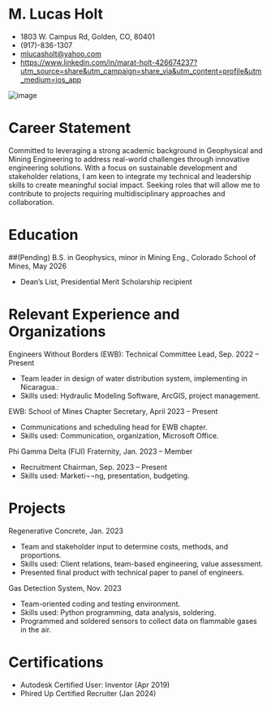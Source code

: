 # M. Lucas Holt
- 1803 W. Campus Rd, Golden, CO, 80401
- (917)-836-1307
- mlucasholt@yahoo.com
- https://www.linkedin.com/in/marat-holt-426674237?utm_source=share&utm_campaign=share_via&utm_content=profile&utm_medium=ios_app
  
![image](https://github.com/DimensionalSummation/resume/assets/156268729/fb8da7fa-8a11-4fe6-abab-6525ddddb36d)

# Career Statement
Committed to leveraging a strong academic background in Geophysical and Mining Engineering to address real-world challenges through innovative engineering solutions. With a focus on sustainable development and stakeholder relations, I am keen to integrate my technical and leadership skills to create meaningful social impact. Seeking roles that will allow me to contribute to projects requiring multidisciplinary approaches and collaboration.

# Education
##(Pending) B.S. in Geophysics, minor in Mining Eng., Colorado School of Mines, May 2026
- Dean’s List, Presidential Merit Scholarship recipient

# Relevant Experience and Organizations
Engineers Without Borders (EWB): Technical Committee Lead, Sep. 2022 – Present
-	Team leader in design of water distribution system, implementing in Nicaragua.:
-	Skills used: Hydraulic Modeling Software, ArcGIS, project management.

EWB: School of Mines Chapter Secretary, April 2023 – Present
-	Communications and scheduling head for EWB chapter.
-	Skills used: Communication, organization, Microsoft Office.
    
Phi Gamma Delta (FIJI) Fraternity, Jan. 2023 – Member
-	Recruitment Chairman, Sep. 2023 – Present
-	Skills used: Marketi¬¬ng, presentation, budgeting.

# Projects
Regenerative Concrete, Jan. 2023
-	Team and stakeholder input to determine costs, methods, and proportions.
-	Skills used: Client relations, team-based engineering, value assessment.
-	Presented final product with technical paper to panel of engineers.

Gas Detection System, Nov. 2023
-	Team-oriented coding and testing environment.
-	Skills used: Python programming, data analysis, soldering.
-	Programmed and soldered sensors to collect data on flammable gases in the air.

# Certifications
-	Autodesk Certified User: Inventor (Apr 2019)
-	Phired Up Certified Recruiter (Jan 2024)
